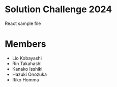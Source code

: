 # Solution Challenge 2024
React sample file

# Members
- Lio Kobayashi
- Rin Takahashi
- Kanako Isshiki
- Hazuki Onozuka
- Riko Homma

